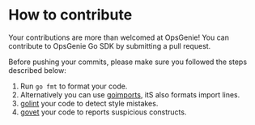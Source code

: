 # How to contribute

Your contributions are more than welcomed at OpsGenie! You can contribute to OpsGenie Go SDK by submitting a pull request.

Before pushing your commits, please make sure you followed the steps described below:

1. Run `go fmt` to format your code.
2. Alternatively you can use [goimports](https://godoc.org/golang.org/x/tools/cmd/goimports), itS also formats import lines.
3. [golint](https://github.com/golang/lint) your code to detect style mistakes.
4. [govet](http://godoc.org/golang.org/x/tools/cmd/vet) your code to reports suspicious constructs.